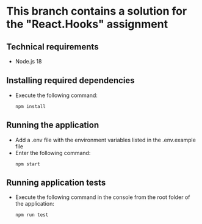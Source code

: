 # This branch contains a solution for the "React.Hooks" assignment

## Technical requirements
- Node.js 18

## Installing required dependencies
- Execute the following command:
  ```
  npm install
  ```

## Running the application
- Add a .env file with the environment variables listed in the .env.example file
- Enter the following command:
    ```
    npm start
    ```

## Running application tests
- Execute the following command in the console from the root folder of the application:
  ```
  npm run test
  ```
